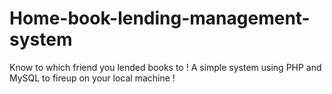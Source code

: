 # Home-book-lending-management-system
Know to which friend you lended books to ! A simple system using PHP and MySQL to fireup on your local machine !
